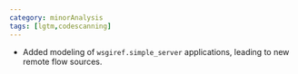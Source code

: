 ```yaml
---
category: minorAnalysis
tags: [lgtm,codescanning]
---
```

* Added modeling of `wsgiref.simple_server` applications, leading to new remote flow sources.
